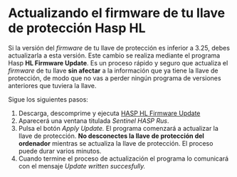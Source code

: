 # Actualizando el firmware de tu llave de protección Hasp HL

Si la versión del _firmware_ de tu llave de protección es inferior a 3.25, debes actualizarla a esta versión. Este cambio se realiza mediante el programa Hasp **HL Firmware Update**. Es un proceso rápido y seguro que actualiza el _firmware_ de tu llave **sin afectar** a la información que ya tiene la llave de protección, de modo que no vas a perder ningún programa de versiones anteriores que tuviera la llave.

Sigue los siguientes pasos:

1. Descarga, descomprime y ejecuta [HASP HL Firmware Update](ftp://ftp.aladdin.com/pub/hasp/Sentinel_HASP/Firmware_Update/HASP_HL_Firmware_Update.zip)
2. Aparecerá una ventana titulada _Sentinel HASP Rus_.
3. Pulsa el botón _Apply Update._ El programa comenzará a actualizar la llave de protección. **No desconectes la llave de protección del ordenador** mientras se actualiza la llave de protección. El proceso puede durar varios minutos.
4. Cuando termine el proceso de actualización el programa lo comunicará con el mensaje _Update written succesfully._

